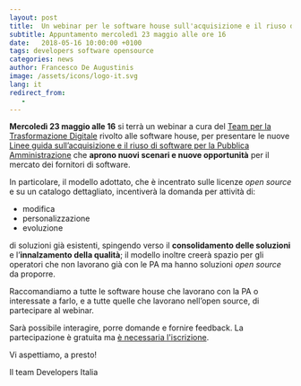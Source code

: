 ```yaml
---
layout: post
title:  Un webinar per le software house sull'acquisizione e il riuso del software
subtitle: Appuntamento mercoledì 23 maggio alle ore 16
date:   2018-05-16 10:00:00 +0100
tags: developers software opensource
categories: news
author: Francesco De Augustinis
image: /assets/icons/logo-it.svg
lang: it
redirect_from:
   - 
---
```


**Mercoledì 23 maggio alle 16** si terrà un webinar a cura del [Team per la Trasformazione Digitale](https://teamdigitale.governo.it/) rivolto alle software house, per presentare le nuove [Linee guida sull’acquisizione e il riuso di software per la Pubblica Amministrazione](https://docs.italia.it/AgID/linee-guida-riuso-software/lg-acquisizione-e-riuso-software-per-pa-docs/) che **aprono nuovi scenari e nuove opportunità** per il mercato dei fornitori di software.

In particolare, il modello adottato, che è incentrato sulle licenze *open source* e su un catalogo dettagliato, incentiverà la domanda per attività di:

* modifica
* personalizzazione
* evoluzione

di soluzioni già esistenti, spingendo verso il **consolidamento delle soluzioni** e l’**innalzamento della qualità**; il modello inoltre creerà spazio per gli operatori che non lavorano già con le PA ma hanno soluzioni *open source* da proporre.

Raccomandiamo a tutte le software house che lavorano con la PA o interessate a farlo, e a tutte quelle che lavorano nell’open source, di partecipare al webinar.

Sarà possibile interagire, porre domande e fornire feedback. La partecipazione è gratuita ma [è necessaria l'iscrizione](https://www.eventbrite.it/e/registrazione-le-nuove-linee-guida-per-lacquisizione-e-il-riuso-di-software-nella-pa-45845227309).

Vi aspettiamo, a presto!

Il team Developers Italia
